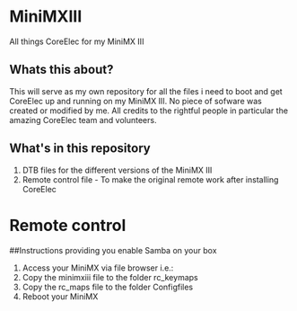 # MiniMXIII
All things CoreElec for my MiniMX III

## Whats this about?
This will serve as my own repository for all the files i need to boot and get CoreElec up and running on my MiniMX III. No piece of sofware was created or modified by me. All credits to the rightful people in particular the amazing CoreElec team and volunteers.

## What's in this repository
1. DTB files for the different versions of the MiniMX III
2. Remote control file - To make the original remote work after installing CoreElec

# Remote control
##Instructions providing you enable Samba on your box

1. Access your MiniMX via file browser i.e.:
2. Copy the minimxiii file to the folder rc_keymaps
3. Copy the rc_maps file to the folder Configfiles
4. Reboot your MiniMX